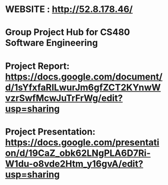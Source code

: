 # WEBSITE : http://52.8.178.46/
# Group Project Hub for CS480 Software Engineering
# Project Report: https://docs.google.com/document/d/1sYfxfaRILwurJm6gfZCT2KYnwWvzrSwfMcwJuTrFrWg/edit?usp=sharing
# Project Presentation: https://docs.google.com/presentation/d/19CaZ_obk62LNgPLA6D7Ri-W1du-o8vde2Htm_y16gvA/edit?usp=sharing

